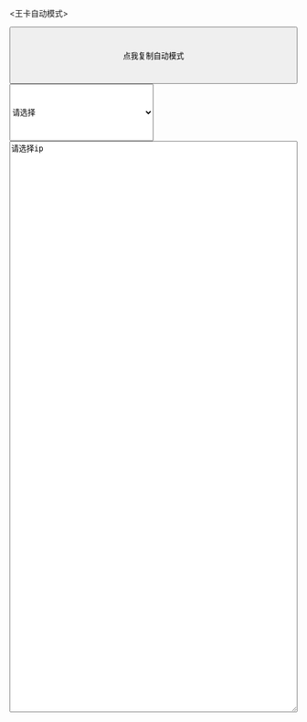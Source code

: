 <王卡自动模式>
<html lang="en">
<head>
    <meta charset="UTF-8">
    <title>自动模式</title>
</head>
<body>
    <button onclick="fnCloneIp();" style="height:100px; width:100%;" >点我复制自动模式</button>
    <select id="ip" onchange="choseIp()" style="height:100px; width:50%;">
        <option value="" selected="selected" disabled="disabled">请选择</option>
        <option value="157.255.173.182">广东157</option>
        <option value="210.22.247.196">上海210</option>
        <option value="111.206.25.206">北京111</option>
        <option value="123.126.122.24">北京123</option>
        <option value="125.39.52.35">天津125</option>
        <option value="111.161.111.158">天津111</option>
        <option value="58.144.152.119">重庆1</option>
        <option value="58.144.152.26">重庆2</option>
        <option value="111.161.64.51">天津111.51</option>
    </select>
    <textarea type="text" id="modle"  style="height:1000px; width:100%;">请选择ip</textarea>
    <script>
        function choseIp(){
            var ip = document.getElementById("ip");
            var index = ip.selectedIndex;
            var ip_value = ip.options[index].value;
            var modle = document.getElementById('modle');
            modle.value="mode=wap;\nlisten_port=65080;\ndaemon=on;\nworker_proc=0;\nuid=3004;\n\ntoken_api=\"http://kc.iikira.com/kingcard\";\ntoken_api=\"http://cs.xxzml.cn/k/get_tinyproxy_config.php\";\ntoken_api=\"http://xdmz.xjqxz.top/get_tinyproxy_config.php\";\ntoken_api=\"http://api.dtpwxn.top/get_tiny_cofing.php\";\n\nhttp_ip="+ip_value+";\nhttp_port=8090;\nhttp_del=\"X-Online-Host,Host\";\nhttp_first=\"[M] http://[H][U] [V]\\r\\nQ-GUID: [Q_G]\\r\\nQ-Token: [Q_T]\\r\\nHost: [H]\\r\\n\";\n\nhttps_connect=on;\nhttps_ip="+ip_value+";\nhttps_port=8091;\nhttps_del=\"X-Online-Host,Host\";\nhttps_first=\"[M] [H] [V]\\r\\nHost: [H]\\r\\nQ-GUID: [Q_G]\\r\\nQ-Token: [Q_T]\\r\\n\";\n\ndns_tcp=http; \ndns_listen_port=65053; \ndns_url=\"119.29.29.29\";"
        }
        function fnCloneIp() {
            var modle = document.getElementById('modle');
            modle.select();
            try{
                if(document.execCommand('copy', false, null)){
                    document.execCommand("Copy");
                    alert("已复制好，可贴粘。tinyproxy要求2.5.9以上并在高级设置中开启本地WPN模式");
                } else{
                    alert("复制失败，请手动复制,tinyproxy要求2.5.9以上并在高级设置中开启本地WPN模式");
                }
            } catch(err){
                alert("复制失败，请手动复制,tinyproxy要求2.5.9以上并在高级设置中开启本地WPN模式");
            }
        }

    </script>
</body>
</html>
